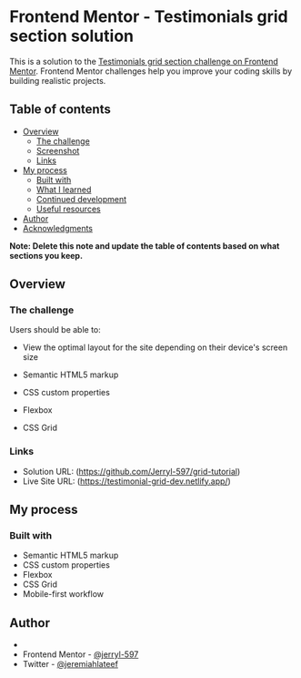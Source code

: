# Frontend Mentor - Testimonials grid section solution

This is a solution to the [Testimonials grid section challenge on Frontend Mentor](https://www.frontendmentor.io/challenges/testimonials-grid-section-Nnw6J7Un7). Frontend Mentor challenges help you improve your coding skills by building realistic projects.

## Table of contents

- [Overview](#overview)
  - [The challenge](#the-challenge)
  - [Screenshot](#screenshot)
  - [Links](#links)
- [My process](#my-process)
  - [Built with](#built-with)
  - [What I learned](#what-i-learned)
  - [Continued development](#continued-development)
  - [Useful resources](#useful-resources)
- [Author](#author)
- [Acknowledgments](#acknowledgments)

**Note: Delete this note and update the table of contents based on what sections you keep.**

## Overview

### The challenge

Users should be able to:

- View the optimal layout for the site depending on their device's screen size

- Semantic HTML5 markup
- CSS custom properties
- Flexbox
- CSS Grid

### Links

- Solution URL: (https://github.com/Jerryl-597/grid-tutorial)
- Live Site URL: (https://testimonial-grid-dev.netlify.app/)

## My process

### Built with

- Semantic HTML5 markup
- CSS custom properties
- Flexbox
- CSS Grid
- Mobile-first workflow

## Author

-
- Frontend Mentor - [@jerryl-597](https://www.frontendmentor.io/profile/jerryl-597)
- Twitter - [@jeremiahlateef](https://www.twitter.com/jeremiahlateef)
